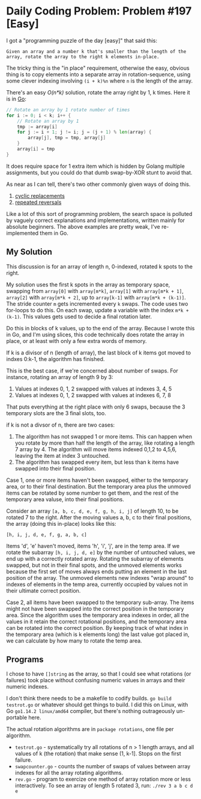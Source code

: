 # Daily Coding Problem: Problem #197 [Easy]

I got a "programming puzzle of the day [easy]" that said this:

	Given an array and a number k that's smaller than the length of the
    array, rotate the array to the right k elements in-place.

The tricky thing is the "in place" requirement,
otherwise the easy, obvious thing is to copy elements into
a separate array in rotation-sequence,
using some clever indexing involving `(i + k)%n` where `n` is the length of the array.

There's an easy *O(n\*k)* solution, rotate the array right by 1, k times.
Here it is in [Go](https://golang.org/):

```go
// Rotate an array by 1 rotate number of times
for i := 0; i < k; i++ {
    // Rotate an array by 1
    tmp := array[i]
    for j := i + 1; j != i; j = (j + 1) % len(array) {
        array[j], tmp = tmp, array[j]
    }
    array[i] = tmp
}
```

It does require space for 1 extra item
which is hidden by Golang multiple assignments,
but you could do that dumb swap-by-XOR stunt to avoid that.

As near as I can tell,
there's two other commonly given ways of doing this.

1. [cyclic replacements](https://leetcode.com/articles/rotate-array/#)
2. [repeated reversals](https://www.geeksforgeeks.org/program-for-array-rotation-continued-reversal-algorithm/)

Like a lot of this sort of programming problem,
the search space is polluted by vaguely correct explanations
and implementations, written mainly for absolute beginners.
The above examples are pretty weak,
I've re-implemented them in Go.

## My Solution

This discussion is for an array of length n, 0-indexed,
rotated k spots to the right.

My solution uses the first k spots in the array as temporary
space, swapping from `array[0]` with `array[m*k]`,
`array[1]` with `array[m*k + 1]`,
`array[2]` with `array[m*k + 2]`,
up to 
`array[k-1]` with `array[m*k + (k-1)]`.
The stride counter `m` gets incremented every `k` swaps.
The code uses two for-loops to do this.
On each swap, update a variable with the index `m*k + (k-1)`.
This values gets used to decide a final rotation later.

Do this in blocks of k values, up to the end of the array.
Because I wrote this in Go,
and I'm using slices,
this code technically does rotate the array in place,
or at least with only a few extra words of memory.

If k is a divisor of n (length of array),
the last block of k items got moved to indxes 0:k-1,
the algorithm has finished.

This is the best case, if we're concerned about number of swaps.
For instance, rotating an array of length 9 by 3:

1. Values at indexes 0, 1, 2 swapped with values at indexes 3, 4, 5
2. Values at indexes 0, 1, 2 swapped with values at indexes 6, 7, 8

That puts everything at the right place with only 6 swaps,
because the 3 temporary slots are the 3 final slots, too.

if k is not a divsor of n, there are two cases:

1. The algorithm has not swapped 1 or more items.
This can happen when you rotate by more than half the length of the array,
like rotating a length 7 array by 4.
The algorithm will move items indexed 0,1,2 to 4,5,6,
leaving the item at index 3 untouched.
2. The algorithm has swapped every item,
but less than k items have swapped into their final position.

Case 1, one or more items haven't been swapped,
either to the temporary area, or to their final destination.
But the temporary area plus the unmoved items can be rotated
by some number to get them,
and the rest of the temporary area valuse,
into their final positions.

Consider an array `[a, b, c, d, e, f, g, h, i, j]` of length 10,
to be rotated 7 to the right.
After the moving values a, b, c to their final positions,
the array (doing this in-place) looks like this:

    [h, i, j, d, e, f, g, a, b, c]

Items 'd', 'e' haven't moved, items 'h', 'i', 'j', are in the temp area.
If we rotate the subarray `[h, i, j, d, e]` by the number of untouched
values, we end up with a correctly rotated array.
Rotating the subarray of elements swapped,
but not in their final spots, and the unmoved elements works because
the first set of moves always ends putting an element in the last
position of the array.
The unmoved elements new indexes "wrap around" to indexes of
elements in the temp area, currently occupied by values not in their
ultimate correct position.

Case 2, all items have been swapped to the temporary sub-array.
The items might not have been swapped into the correct position
in the temporary area.
Since the algorithm uses the temporary area indexes in order,
all the values in it retain the correct rotational positions,
and the temporary area can be rotated into the correct position.
By keeping track of what index in the temporary area
(which is k elements long) the last value got placed in,
we can calculate by how many to rotate the temp area.

## Programs

I chose to have `[]string` as the array,
so that I could see what rotations (or failures) took place
without confusing numeric values in arrays and their numeric indexes.

I don't think there needs to be a makefile to codify builds.
`go build testrot.go` or whatever should get things to build.
I did this on Linux, with Go `go1.14.2 linux/amd64` compiler,
but there's nothing outrageously un-portable here.

The actual rotation algorithms are in `package rotations`,
one file per algorithm.

* `testrot.go` - systematically try all rotations of n > 1 length arrays,
and all values of k (the rotation) that make sense (1, k-1].
Stops on the first failure.
* `swapcounter.go` - counts the number of swaps of values between array indexes
for all the array rotating algorithms.
* `rev.go` - program to exercize one method of array rotation more or less
interactively. To see an array of length 5 rotated 3, run: `./rev 3 a b c d e`
